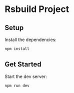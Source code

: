 # Rsbuild Project

## Setup

Install the dependencies:

```bash
npm install
```

## Get Started

Start the dev server:

```bash
npm run dev
```
